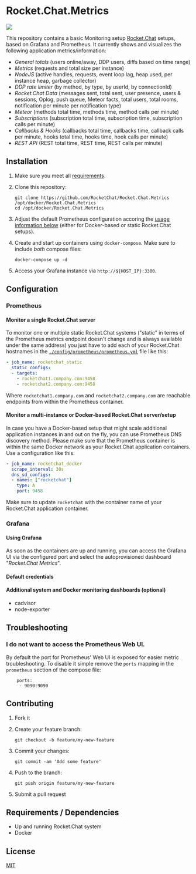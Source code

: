# Rocket.Chat.Metrics

![](https://i.imgur.com/EatD1VO.png)

This repository contains a basic Monitoring setup [Rocket.Chat](https://github.com/RocketChat/Rocket.Chat) setups, based on Grafana and Prometheus. It currently shows and visualizes the following application metrics/information:

- _General totals_ (users online/away, DDP users, diffs based on time range)
- _Metrics_ (requests and total size per instance)
- _NodeJS_ (active handles, requests, event loop lag, heap used, per instance heap, garbage collector)
- _DDP rate limiter_ (by method, by type, by userId, by connectionId)
- _Rocket.Chat Data_ (messages sent, total sent, user presence, users & sessions, Oplog, push queue, Meteor facts, total users, total rooms, notification per minute per notification type)
- _Meteor_ (methods total time, methods time, method calls per minute)
- _Subscriptions_ (subscription total time, subscription time, subscription calls per minute)
- _Callbacks & Hooks_ (callbacks total time, callbacks time, callback calls per minute, hooks total time, hooks time, hook calls per minute)
- _REST API_ (REST total time, REST time, REST calls per minute)

## Installation

1. Make sure you meet all [requirements](#requirements--dependencies).

2. Clone this repository:

    ```shell
    git clone https://github.com/RocketChat/Rocket.Chat.Metrics /opt/docker/Rocket.Chat.Metrics
    cd /opt/docker/Rocket.Chat.Metrics
    ```

3. Adjust the default Prometheus configuration accoring the [usage information below](#prometheus) (either for Docker-based or static Rocket.Chat setups).

4. Create and start up containers using `docker-compose`. Make sure to include *both* compose files:

    ```
    docker-compose up -d
    ```

5. Access your Grafana instance via `http://${HOST_IP}:3300`.

## Configuration

### Prometheus

#### Monitor a single Rocket.Chat server

To monitor one or multiple static Rocket.Chat systems ("static" in terms of the Prometheus metrics endpoint doesn't change and is always available under the same address) you just have to add each of your Rocket.Chat hostnames in the [`./config/prometheus/prometheus.yml`](config/prometheus/prometheus.yml) file like this:

```yaml
- job_name: rocketchat_static
  static_configs:
  - targets:
    - rocketchat1.company.com:9458
    - rocketchat2.company.com:9458
```

Where `rocketchat1.company.com` and `rocketchat2.company.com` are reachable endpoints from within the Prometheus container.

#### Monitor a multi-instance or Docker-based Rocket.Chat server/setup

In case you have a Docker-based setup that might scale additional application instances in and out on the fly, you can use Prometheus DNS discovery method. Please make sure that the Prometheus container is within the same Docker network as your Rocket.Chat application containers. Use a configuration like this:

```yaml
- job_name: rocketchat_docker
  scrape_interval: 30s
  dns_sd_configs:
  - names: ["rocketchat"]
    type: A
    port: 9458
```

Make sure to update `rocketchat` with the container name of your Rocket.Chat application container.

### Grafana

#### Using Grafana

As soon as the containers are up and running, you can access the Grafana UI via the configured port and select the autoprovisioned dashboard "_Rocket.Chat Metrics_".

#### Default credentials

#### Additional system and Docker monitoring dashboards (optional)

- cadvisor
- node-exporter

## Troubleshooting

### I do not want to access the Prometheus Web UI.

By default the port for Prometheus' Web UI is exposed for easier metric troubleshooting. To disable it simple remove the `ports` mapping in the `prometheus` section of the compose file:

```
    ports:
     - 9090:9090
```

## Contributing

1. Fork it
2. Create your feature branch:

    ```shell
    git checkout -b feature/my-new-feature
    ```

3. Commit your changes:

    ```shell
    git commit -am 'Add some feature'
    ```

4. Push to the branch:

    ```shell
    git push origin feature/my-new-feature
    ```

5. Submit a pull request

## Requirements / Dependencies

* Up and running Rocket.Chat system
* Docker

## License

[MIT](LICENSE)
